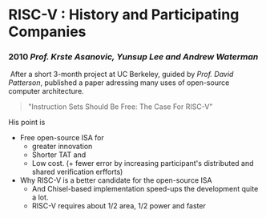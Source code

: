 # RISC-V :  History and Participating Companies





###  2010 	*Prof. Krste Asanovic, Yunsup Lee and Andrew Waterman*

​			After a short 3-month project at UC Berkeley, guided by *Prof. David Patterson*, published a paper adressing many uses of open-source computer architecture.

> "Instruction Sets Should Be Free: The Case For RISC-V"

His point is

- Free open-source ISA for 
  - greater innovation
  - Shorter TAT and 
  - Low cost. (+ fewer error by increasing participant's distributed and shared verification erfforts)
- Why RISC-V is a better candidate for the open-source ISA
  - And Chisel-based implementation speed-ups the development quite a lot.
  - RISC-V requires about 1/2 area, 1/2 power and faster

